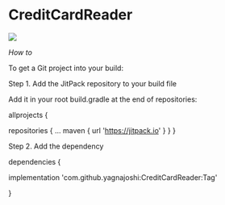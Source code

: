 # CreditCardReader

[![](https://jitpack.io/v/yagnajoshi/CreditCardReader.svg)](https://jitpack.io/#yagnajoshi/CreditCardReader)


*How to*

To get a Git project into your build:

Step 1. Add the JitPack repository to your build file

Add it in your root build.gradle at the end of repositories:

allprojects {

repositories {
  ...
  maven { 
  url 'https://jitpack.io'
  }
  }
}

Step 2. Add the dependency

dependencies {

implementation 'com.github.yagnajoshi:CreditCardReader:Tag'

}
